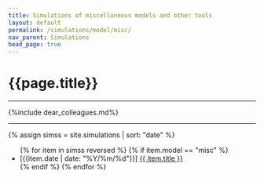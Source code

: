 ```yaml
---
title: Simulations of miscellaneous models and other tools
layout: default
permalink: /simulations/model/misc/
nav_parent: Simulations
head_page: true
---
```


<h1>{{page.title}}</h1>

---

{%include dear_colleagues.md%}

---

{% assign simss = site.simulations | sort: "date" %}

<ul>
{% for item in simss reversed %}
  {% if item.model == "misc" %}
    <li>[{{item.date | date: "%Y/%m/%d"}}] <a href="{{ item.url }}">{{ item.title }}</a></li >
  {% endif %}
{% endfor %}
</ul>
